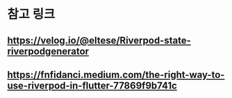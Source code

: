 # 참고 링크

## https://velog.io/@eltese/Riverpod-state-riverpodgenerator

## https://fnfidanci.medium.com/the-right-way-to-use-riverpod-in-flutter-77869f9b741c

